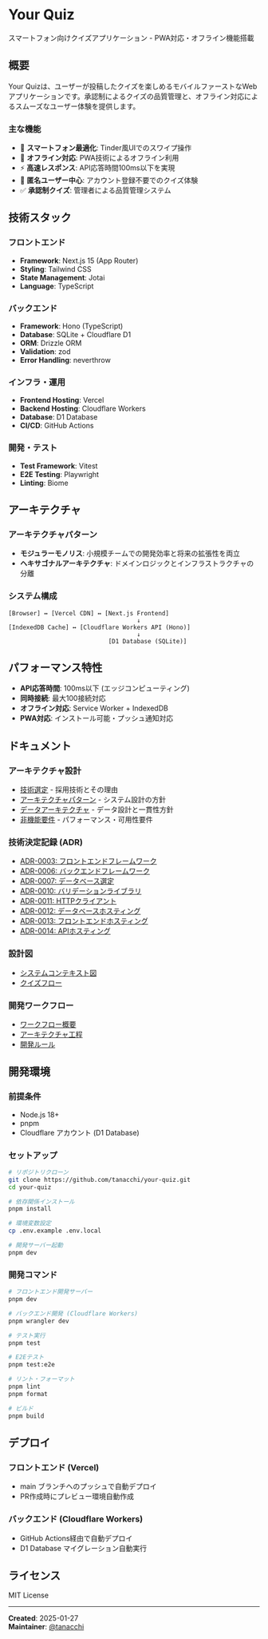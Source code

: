 # Your Quiz

スマートフォン向けクイズアプリケーション - PWA対応・オフライン機能搭載

## 概要

Your Quizは、ユーザーが投稿したクイズを楽しめるモバイルファーストなWebアプリケーションです。承認制によるクイズの品質管理と、オフライン対応によるスムーズなユーザー体験を提供します。

### 主な機能

- 📱 **スマートフォン最適化**: Tinder風UIでのスワイプ操作
- 🔄 **オフライン対応**: PWA技術によるオフライン利用
- ⚡ **高速レスポンス**: API応答時間100ms以下を実現
- 👥 **匿名ユーザー中心**: アカウント登録不要でのクイズ体験
- ✅ **承認制クイズ**: 管理者による品質管理システム

## 技術スタック

### フロントエンド
- **Framework**: Next.js 15 (App Router)
- **Styling**: Tailwind CSS
- **State Management**: Jotai
- **Language**: TypeScript

### バックエンド
- **Framework**: Hono (TypeScript)
- **Database**: SQLite + Cloudflare D1
- **ORM**: Drizzle ORM
- **Validation**: zod
- **Error Handling**: neverthrow

### インフラ・運用
- **Frontend Hosting**: Vercel
- **Backend Hosting**: Cloudflare Workers
- **Database**: D1 Database
- **CI/CD**: GitHub Actions

### 開発・テスト
- **Test Framework**: Vitest
- **E2E Testing**: Playwright
- **Linting**: Biome

## アーキテクチャ

### アーキテクチャパターン
- **モジュラーモノリス**: 小規模チームでの開発効率と将来の拡張性を両立
- **ヘキサゴナルアーキテクチャ**: ドメインロジックとインフラストラクチャの分離

### システム構成
```
[Browser] ↔ [Vercel CDN] ↔ [Next.js Frontend]
                                    ↓
[IndexedDB Cache] ↔ [Cloudflare Workers API (Hono)]
                                    ↓
                            [D1 Database (SQLite)]
```

## パフォーマンス特性

- **API応答時間**: 100ms以下 (エッジコンピューティング)
- **同時接続**: 最大100接続対応
- **オフライン対応**: Service Worker + IndexedDB
- **PWA対応**: インストール可能・プッシュ通知対応

## ドキュメント

### アーキテクチャ設計
- [技術選定](docs/project/architecture/tech-selection.md) - 採用技術とその理由
- [アーキテクチャパターン](docs/project/architecture/adr/0001-architecture-pattern.md) - システム設計の方針
- [データアーキテクチャ](docs/project/architecture/data-architecture.md) - データ設計と一貫性方針
- [非機能要件](docs/project/architecture/non-functional-requirements.md) - パフォーマンス・可用性要件

### 技術決定記録 (ADR)
- [ADR-0003: フロントエンドフレームワーク](docs/project/architecture/adr/0003-frontend-framework.md)
- [ADR-0006: バックエンドフレームワーク](docs/project/architecture/adr/0006-backend-framework.md)
- [ADR-0007: データベース選定](docs/project/architecture/adr/0007-database.md)
- [ADR-0010: バリデーションライブラリ](docs/project/architecture/adr/0010-validation-library.md)
- [ADR-0011: HTTPクライアント](docs/project/architecture/adr/0011-http-client.md)
- [ADR-0012: データベースホスティング](docs/project/architecture/adr/0012-database-hosting.md)
- [ADR-0013: フロントエンドホスティング](docs/project/architecture/adr/0013-frontend-hosting.md)
- [ADR-0014: APIホスティング](docs/project/architecture/adr/0014-api-hosting.md)

### 設計図
- [システムコンテキスト図](docs/project/architecture/diagrams/system-context.md)
- [クイズフロー](docs/project/architecture/diagrams/quiz-flow.md)

### 開発ワークフロー
- [ワークフロー概要](docs/instructions/shared/workflow/README.md)
- [アーキテクチャ工程](docs/instructions/shared/workflow/architecture.md)
- [開発ルール](docs/instructions/shared/README.md)

## 開発環境

### 前提条件
- Node.js 18+
- pnpm
- Cloudflare アカウント (D1 Database)

### セットアップ

```bash
# リポジトリクローン
git clone https://github.com/tanacchi/your-quiz.git
cd your-quiz

# 依存関係インストール
pnpm install

# 環境変数設定
cp .env.example .env.local

# 開発サーバー起動
pnpm dev
```

### 開発コマンド

```bash
# フロントエンド開発サーバー
pnpm dev

# バックエンド開発 (Cloudflare Workers)
pnpm wrangler dev

# テスト実行
pnpm test

# E2Eテスト
pnpm test:e2e

# リント・フォーマット
pnpm lint
pnpm format

# ビルド
pnpm build
```

## デプロイ

### フロントエンド (Vercel)
- main ブランチへのプッシュで自動デプロイ
- PR作成時にプレビュー環境自動作成

### バックエンド (Cloudflare Workers)
- GitHub Actions経由で自動デプロイ
- D1 Database マイグレーション自動実行

## ライセンス

MIT License

---

**Created**: 2025-01-27  
**Maintainer**: [@tanacchi](https://github.com/tanacchi)